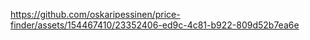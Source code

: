 https://github.com/oskaripessinen/price-finder/assets/154467410/23352406-ed9c-4c81-b922-809d52b7ea6e
